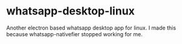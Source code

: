 # whatsapp-desktop-linux
Another electron based whatsapp desktop app for linux. I made this because whatsapp-nativefier stopped working for me.
